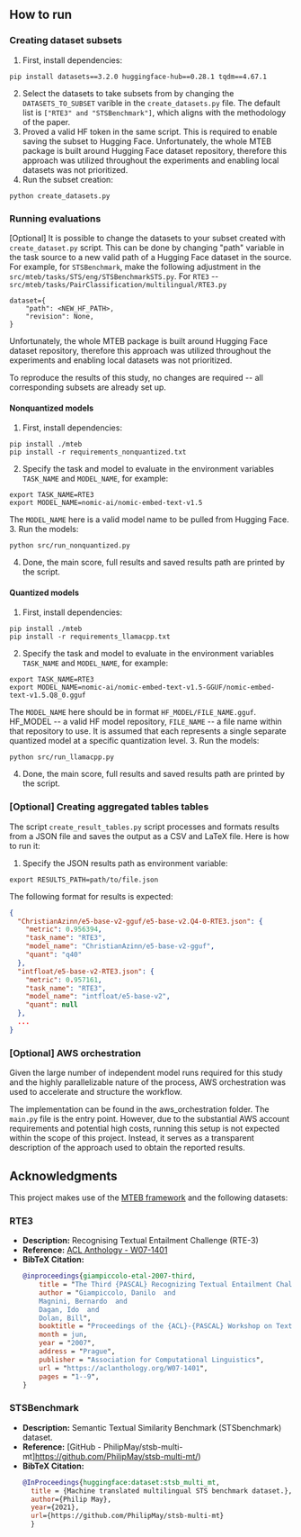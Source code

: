 ## How to run

### Creating dataset subsets

1. First, install dependencies:
```commandline
pip install datasets==3.2.0 huggingface-hub==0.28.1 tqdm==4.67.1
```
2. Select the datasets to take subsets from by changing the `DATASETS_TO_SUBSET` varible in the `create_datasets.py` file. The default list is `["RTE3" and "STSBenchmark"]`, which aligns with the methodology of the paper.  
3. Proved a valid HF token in the same script. This is required to enable saving the subset to Hugging Face. Unfortunately, the whole MTEB package is built around Hugging Face dataset repository, therefore this approach was utilized throughout the experiments and enabling local datasets was not prioritized. 
4. Run the subset creation:
```commandline
python create_datasets.py
```

### Running evaluations
[Optional] It is possible to change the datasets to your subset created with `create_dataset.py` script. This can be done by changing "path" variable in the task source to a new valid path of a Hugging Face dataset in the source. For example, for `STSBenchmark`, make the following adjustment in the `src/mteb/tasks/STS/eng/STSBenchmarkSTS.py`. For `RTE3` -- `src/mteb/tasks/PairClassification/multilingual/RTE3.py`
```
dataset={
    "path": <NEW_HF_PATH>,
    "revision": None,
}
```
Unfortunately, the whole MTEB package is built around Hugging Face dataset repository, therefore this approach was utilized throughout the experiments and enabling local datasets was not prioritized. 

To reproduce the results of this study, no changes are required -- all corresponding subsets are already set up.

#### Nonquantized models

1. First, install dependencies:
```commandline
pip install ./mteb
pip install -r requirements_nonquantized.txt
```
2. Specify the task and model to evaluate in the environment variables `TASK_NAME` and `MODEL_NAME`, for example:
```commandline
export TASK_NAME=RTE3
export MODEL_NAME=nomic-ai/nomic-embed-text-v1.5
```
The `MODEL_NAME` here is a valid model name to be pulled from Hugging Face.
3. Run the models:
```commandline
python src/run_nonquantized.py
```
4. Done, the main score, full results and saved results path are printed by the script. 

#### Quantized models

1. First, install dependencies:
```commandline
pip install ./mteb
pip install -r requirements_llamacpp.txt
```
2. Specify the task and model to evaluate in the environment variables `TASK_NAME` and `MODEL_NAME`, for example:
```commandline
export TASK_NAME=RTE3
export MODEL_NAME=nomic-ai/nomic-embed-text-v1.5-GGUF/nomic-embed-text-v1.5.Q8_0.gguf
```
The `MODEL_NAME` here should be in format `HF_MODEL/FILE_NAME.gguf`. HF_MODEL -- a valid HF model repository, `FILE_NAME` -- a file name within that repository to use. It is assumed that each represents a single separate quantized model at a specific quantization level.
3. Run the models:
```commandline
python src/run_llamacpp.py
```
4. Done, the main score, full results and saved results path are printed by the script.

### [Optional] Creating aggregated tables tables

The script `create_result_tables.py` script processes and formats results from a JSON file and saves the output as a CSV and LaTeX file.
Here is how to run it:
1. Specify the JSON results path as environment variable: 
```commandline
export RESULTS_PATH=path/to/file.json
```
The following format for results is expected:
```JSON
{
  "ChristianAzinn/e5-base-v2-gguf/e5-base-v2.Q4-0-RTE3.json": {
    "metric": 0.956394,
    "task_name": "RTE3",
    "model_name": "ChristianAzinn/e5-base-v2-gguf",
    "quant": "q40"
  },
  "intfloat/e5-base-v2-RTE3.json": {
    "metric": 0.957161,
    "task_name": "RTE3",
    "model_name": "intfloat/e5-base-v2",
    "quant": null
  },
  ...
}
```

### [Optional] AWS orchestration

Given the large number of independent model runs required for this study and the highly parallelizable nature of the process, AWS orchestration was used to accelerate and structure the workflow.

The implementation can be found in the aws_orchestration folder. The `main.py` file is the entry point. However, due to the substantial AWS account requirements and potential high costs, running this setup is not expected within the scope of this project. Instead, it serves as a transparent description of the approach used to obtain the reported results.

## Acknowledgments

This project makes use of the [MTEB framework](https://github.com/embeddings-benchmark/mteb) and the following datasets:

### RTE3
- **Description:** Recognising Textual Entailment Challenge (RTE-3)
- **Reference:** [ACL Anthology - W07-1401](https://aclanthology.org/W07-1401/)
- **BibTeX Citation:**
  ```bibtex
  @inproceedings{giampiccolo-etal-2007-third,
      title = "The Third {PASCAL} Recognizing Textual Entailment Challenge",
      author = "Giampiccolo, Danilo  and
      Magnini, Bernardo  and
      Dagan, Ido  and
      Dolan, Bill",
      booktitle = "Proceedings of the {ACL}-{PASCAL} Workshop on Textual Entailment and Paraphrasing",
      month = jun,
      year = "2007",
      address = "Prague",
      publisher = "Association for Computational Linguistics",
      url = "https://aclanthology.org/W07-1401",
      pages = "1--9",
  }
### STSBenchmark
- **Description:** Semantic Textual Similarity Benchmark (STSbenchmark) dataset.
- **Reference:** [GitHub - PhilipMay/stsb-multi-mt]https://github.com/PhilipMay/stsb-multi-mt/)
- **BibTeX Citation:**
  ```bibtex
  @InProceedings{huggingface:dataset:stsb_multi_mt,
    title = {Machine translated multilingual STS benchmark dataset.},
    author={Philip May},
    year={2021},
    url={https://github.com/PhilipMay/stsb-multi-mt}
    }

